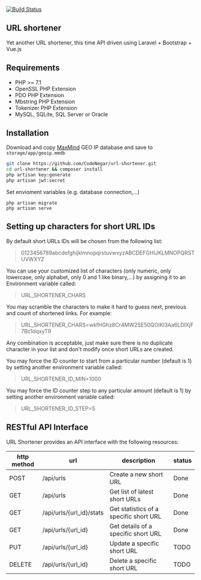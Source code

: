 [![Build Status](https://travis-ci.com/CodeNegar/url-shortener.svg?branch=master)](https://travis-ci.com/CodeNegar/url-shortener)
## URL shortener

Yet another URL shortener, this time API driven using Laravel + Bootstrap + Vue.js

## Requirements

- PHP >= 7.1
- OpenSSL PHP Extension
- PDO PHP Extension
- Mbstring PHP Extension
- Tokenizer PHP Extension
- MySQL, SQLite, SQL Server or Oracle

## Installation

Download and copy [MaxMind](https://geolite.maxmind.com/download/geoip/database/GeoLite2-City.mmdb.gz) GEO IP database and save to `storage/app/geoip.mmdb`

```bash
git clone https://github.com/CodeNegar/url-shortener.git
cd url-shortener && composer install
php artisan key:generate
php artisan jwt:secret
```
Set envioment variables (e.g. database connection,...)
```
php artisan migrate
php artisan serve
```
## Setting up characters for short URL IDs
By default short URLs IDs will be chosen from the following list:

> 0123456789abcdefghijklmnopqrstuvwxyzABCDEFGHIJKLMNOPQRSTUVWXYZ

You can use your customized list of characters (only numeric, only lowercase, only alphabet, only 0 and 1 like binary,...) by assigning it to an Environment variable called:

> URL_SHORTENER_CHARS

You may scramble the characters to make it hard to guess next, previous and count of shortened links. For example:

> URL_SHORTENER_CHARS=wkfHGhz8Cr4MW2SE50QOiKl3Aa6LDIXjF7Bc1dqxyT9

Any combination is acceptable, just make sure there is no duplicate character in your list and don't modify once short URLs are created.

You may force the ID counter to start from a particular number (default is 1) by setting another environment variable called:

> URL_SHORTENER_ID_MIN=1000

You may force the ID counter step to any particular amount (default is 1) by setting another environment variable called:

> URL_SHORTENER_ID_STEP=5


## RESTful API Interface

URL Shortener provides an API interface with the following resources:

http method | url | description | status
------------|-----|----------|------------
POST | /api/urls | Create a new short URL | Done
GET | /api/urls | Get list of latest short URLs | Done
GET | /api/urls/{url_id}/stats | Get statistics  of a specific short URL | Done
GET | /api/urls/{url_id} | Get details of a specific short URL | Done
PUT | /api/urls/{url_id} | Update a specific short URL | TODO
DELETE | /api/urls/{url_id} | Delete a specific short URL | TODO
